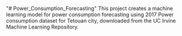 "# Power_Consumption_Forecasting" 
This project creates a machine learning model for power consumption forecasting 
using 2017 Power consumption dataset for Tetouan city, downloaded from the UC Irvine Machine Learning Repository. 

